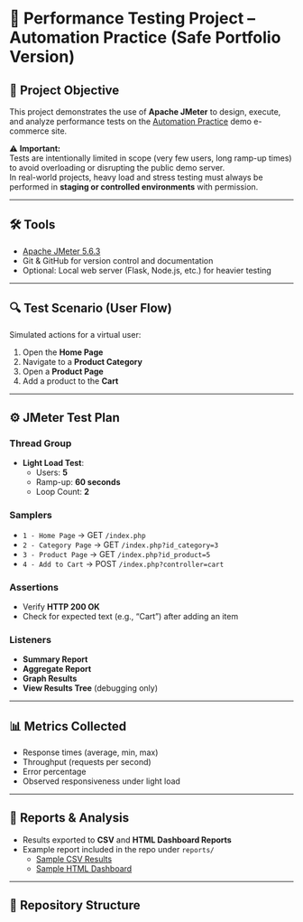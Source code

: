 # 🚀 Performance Testing Project – Automation Practice (Safe Portfolio Version)

## 📌 Project Objective
This project demonstrates the use of **Apache JMeter** to design, execute, and analyze performance tests on the [Automation Practice](http://www.automationpractice.pl/index.php) demo e-commerce site.  

⚠️ **Important:**  
Tests are intentionally limited in scope (very few users, long ramp-up times) to avoid overloading or disrupting the public demo server.  
In real-world projects, heavy load and stress testing must always be performed in **staging or controlled environments** with permission.

---

## 🛠 Tools
- [Apache JMeter 5.6.3](https://jmeter.apache.org/)  
- Git & GitHub for version control and documentation  
- Optional: Local web server (Flask, Node.js, etc.) for heavier testing

---

## 🔍 Test Scenario (User Flow)
Simulated actions for a virtual user:
1. Open the **Home Page**  
2. Navigate to a **Product Category**  
3. Open a **Product Page**  
4. Add a product to the **Cart**  

---

## ⚙️ JMeter Test Plan
### Thread Group
- **Light Load Test**:  
  - Users: **5**  
  - Ramp-up: **60 seconds**  
  - Loop Count: **2**

### Samplers
- `1 - Home Page` → GET `/index.php`  
- `2 - Category Page` → GET `/index.php?id_category=3`  
- `3 - Product Page` → GET `/index.php?id_product=5`  
- `4 - Add to Cart` → POST `/index.php?controller=cart`  

### Assertions
- Verify **HTTP 200 OK**  
- Check for expected text (e.g., “Cart”) after adding an item  

### Listeners
- **Summary Report**  
- **Aggregate Report**  
- **Graph Results**  
- **View Results Tree** (debugging only)  

---

## 📊 Metrics Collected
- Response times (average, min, max)  
- Throughput (requests per second)  
- Error percentage  
- Observed responsiveness under light load  

---

## 📑 Reports & Analysis
- Results exported to **CSV** and **HTML Dashboard Reports**  
- Example report included in the repo under `reports/`  
  - [Sample CSV Results](reports/results.csv)  
  - [Sample HTML Dashboard](reports/html-report/index.html)  

---

## 📂 Repository Structure
